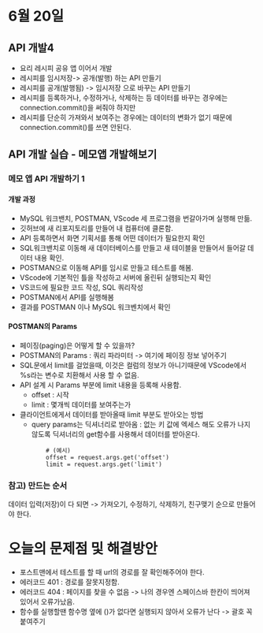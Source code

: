 # 6월 20일

## API 개발4
- 요리 레시피 공유 앱 이어서 개발
- 레시피를 임시저장-> 공개(발행) 하는 API 만들기
- 레시피를 공개(발행됨) -> 임시저장 으로 바꾸는 API 만들기
- 레시피를 등록하거나, 수정하거나, 삭제하는 등 데이터를 바꾸는 경우에는 connection.commit()을 써줘야 하지만
- 레시피를 단순히 가져와서 보여주는 경우에는 데이터의 변화가 없기 때문에 connection.commit()를 쓰면 안된다.
  
## API 개발 실습 - 메모앱 개발해보기
### 메모 앱 API 개발하기 1
#### 개발 과정
- MySQL 워크밴치, POSTMAN, VScode 세 프로그램을 번갈아가며 실행해 만듦.
- 깃허브에 새 리포지토리를 만들어 내 컴퓨터에 클론함.
- API 등록하면서 화면 기획서를 통해 어떤 데이터가 필요한지 확인
- SQL워크밴치로 이동해 새 데이터베이스를 만들고 새 테이블을 만들어서 들어갈 데이터 내용 확인.
- POSTMAN으로 이동해 API를 임시로 만들고 테스트를 해봄.
- VScode에 기본적인 틀을 작성하고 서버에 올린뒤 실행되는지 확인
- VS코드에 필요한 코드 작성, SQL 쿼리작성
- POSTMAN에서 API를 실행해봄
- 결과를 POSTMAN 이나 MySQL 워크벤치에서 확인

#### POSTMAN의 Params
- 페이징(paging)은 어떻게 할 수 있을까?
- POSTMAN의 Params : 쿼리 파라미터 -> 여기에 페이징 정보 넣어주기
- SQL문에서 limit를 걸었을때, 이것은 컬럼의 정보가 아니기때문에 VScode에서 %s라는 변수로 치환해서 사용 할 수 없음.
- API 설계 시 Params 부분에 limit 내용을 등록해 사용함.
  - offset : 시작 
  - limit : 몇개씩 데이터를 보여주는가
- 클라이언트에게서 데이터를 받아올때 limit 부분도 받아오는 방법
   - query params는 딕셔너리로 받아옴 : 없는 키 값에 엑세스 해도 오류가 나지 않도록 딕셔너리의 get함수를 사용해서 데이터를 받아온다.
        ```
            # (예시)
            offset = request.args.get('offset')
            limit = request.args.get('limit')

        ```
### 참고) 만드는 순서
데이터 입력(저장)이 다 되면 ->
가져오기, 수정하기, 삭제하기, 친구맺기 순으로 만들어야 한다.




# 오늘의 문제점 및 해결방안
- 포스트맨에서 테스트를 할 때 url의 경로를 잘 확인해주어야 한다.
- 에러코드 401 : 경로를 잘못지정함.
- 에러코드 404 : 페이지를 찾을 수 없음 -> 나의 경우엔 스페이스바 한칸이 띄어져있어서 오류가났음.
- 함수를 실행할땐 함수명 옆에 ()가 없다면 실행되지 않아서 오류가 난다 -> 괄호 꼭 붙여주기
